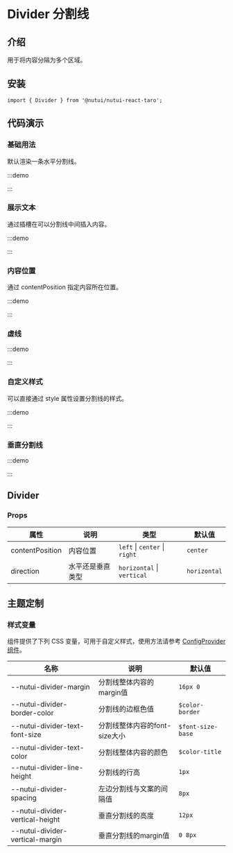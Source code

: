 # Divider 分割线

## 介绍

用于将内容分隔为多个区域。

## 安装

```tsx
import { Divider } from '@nutui/nutui-react-taro';
```

## 代码演示

### 基础用法

默认渲染一条水平分割线。

:::demo

<CodeBlock src='taro/demo1.tsx'></CodeBlock>

:::

### 展示文本

通过插槽在可以分割线中间插入内容。

:::demo

<CodeBlock src='taro/demo2.tsx'></CodeBlock>

:::

### 内容位置

通过 contentPosition 指定内容所在位置。

:::demo

<CodeBlock src='taro/demo3.tsx'></CodeBlock>

:::

### 虚线

:::demo

<CodeBlock src='taro/demo4.tsx'></CodeBlock>

:::

### 自定义样式

可以直接通过 style 属性设置分割线的样式。

:::demo

<CodeBlock src='taro/demo5.tsx'></CodeBlock>

:::

### 垂直分割线

:::demo

<CodeBlock src='taro/demo6.tsx'></CodeBlock>

:::

## Divider

### Props

| 属性 | 说明 | 类型 | 默认值 |
| --- | --- | --- | --- |
| contentPosition | 内容位置  | `left` \| `center` \| `right` | `center` |
| direction | 水平还是垂直类型  | `horizontal` \| `vertical` | `horizontal` |

## 主题定制

### 样式变量

组件提供了下列 CSS 变量，可用于自定义样式，使用方法请参考 [ConfigProvider 组件](#/zh-CN/component/configprovider)。

| 名称 | 说明 | 默认值 |
| --- | --- | --- |
| \--nutui-divider-margin | 分割线整体内容的margin值 | `16px 0` |
| \--nutui-divider-border-color | 分割线的边框色值 | `$color-border` |
| \--nutui-divider-text-font-size | 分割线整体内容的font-size大小 | `$font-size-base` |
| \--nutui-divider-text-color | 分割线整体内容的颜色 | `$color-title` |
| \--nutui-divider-line-height | 分割线的行高 | `1px` |
| \--nutui-divider-spacing | 左边分割线与文案的间隔值 | `8px` |
| \--nutui-divider-vertical-height | 垂直分割线的高度 | `12px` |
| \--nutui-divider-vertical-margin | 垂直分割线的margin值 | `0 8px` |